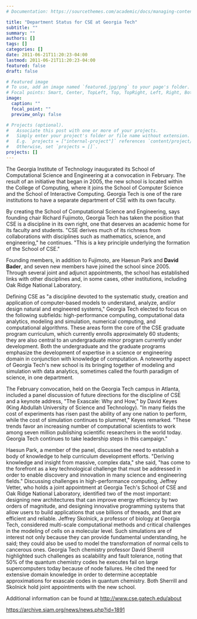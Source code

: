 ```yaml
---
# Documentation: https://sourcethemes.com/academic/docs/managing-content/

title: "Department Status for CSE at Georgia Tech"
subtitle: ""
summary: ""
authors: []
tags: []
categories: []
date: 2011-06-21T11:20:23-04:00
lastmod: 2011-06-21T11:20:23-04:00
featured: false
draft: false

# Featured image
# To use, add an image named `featured.jpg/png` to your page's folder.
# Focal points: Smart, Center, TopLeft, Top, TopRight, Left, Right, BottomLeft, Bottom, BottomRight.
image:
  caption: ""
  focal_point: ""
  preview_only: false

# Projects (optional).
#   Associate this post with one or more of your projects.
#   Simply enter your project's folder or file name without extension.
#   E.g. `projects = ["internal-project"]` references `content/project/deep-learning/index.md`.
#   Otherwise, set `projects = []`.
projects: []
---
```


The Georgia Institute of Technology inaugurated its School of Computational Science and Engineering at a convocation in February. The result of an initiative that began in 2005, the new school is located within the College of Computing, where it joins the School of Computer Science and the School of Interactive Computing. Georgia Tech is one of the rare institutions to have a separate department of CSE with its own faculty.

By creating the School of Computational Science and Engineering, says founding chair Richard Fujimoto, Georgia Tech has taken the position that CSE is a discipline in its own right, one that deserves an academic home for its faculty and students. "CSE derives much of its richness from collaborations with disciplines such as mathematics, science, and engineering," he continues. "This is a key principle underlying the formation of the School of CSE."

Founding members, in addition to Fujimoto, are Haesun Park and **David Bader**, and seven new members have joined the school since 2005. Through several joint and adjunct appointments, the school has established links with other disciplines and, in some cases, other institutions, including Oak Ridge National Laboratory.

Defining CSE as "a discipline devoted to the systematic study, creation and application of computer-based models to understand, analyze, and/or design natural and engineered systems," Georgia Tech elected to focus on the following subfields: high-performance computing, computational data analytics, modeling and simulation, numerical computing, and computational algorithms. These areas form the core of the CSE graduate program curriculum, which currently enrolls approximately 60 students; they are also central to an undergraduate minor program currently under development. Both the undergraduate and the graduate programs emphasize the development of expertise in a science or engineering domain in conjunction with knowledge of computation. A noteworthy aspect of Georgia Tech's new school is its bringing together of modeling and simulation with data analytics, sometimes called the fourth paradigm of science, in one department.

The February convocation, held on the Georgia Tech campus in Atlanta, included a panel discussion of future directions for the discipline of CSE and a keynote address, "The Exascale: Why and How," by David Keyes (King Abdullah University of Science and Technology). "In many fields the cost of experiments has risen past the ability of any one nation to perform, while the cost of simulation continues to plummet," Keyes remarked. "These trends favor an increasing number of computational scientists to work among seven million publishing scientific researchers in the world today. Georgia Tech continues to take leadership steps in this campaign."

Haesun Park, a member of the panel, discussed the need to establish a body of knowledge to help curriculum development efforts. "Deriving knowledge and insight from massive, complex data," she said, "has come to the forefront as a key technological challenge that must be addressed in order to enable discovery and innovation in many science and engineering fields." Discussing challenges in high-performance computing, Jeffrey Vetter, who holds a joint appointment at Georgia Tech's School of CSE and Oak Ridge National Laboratory, identified two of the most important: designing new architectures that can improve energy efficiency by two orders of magnitude, and designing innovative programming systems that allow users to build applications that use billions of threads, and that are efficient and reliable. Jeffrey Skolnick, a professor of biology at Georgia Tech, considered multi-scale computational methods and critical challenges in the modeling of cells on a molecular level. Such simulations are of interest not only because they can provide fundamental understanding, he said; they could also be used to model the transformation of normal cells to cancerous ones. Georgia Tech chemistry professor David Sherrill highlighted such challenges as scalability and fault tolerance, noting that 50% of the quantum chemistry codes he executes fail on large supercomputers today because of node failures. He cited the need for extensive domain knowledge in order to determine acceptable approximations for exascale codes in quantum chemistry. Both Sherrill and Skolnick hold joint appointments with the new school.

Additional information can be found at http://www.cse.gatech.edu/about

https://archive.siam.org/news/news.php?id=1891
